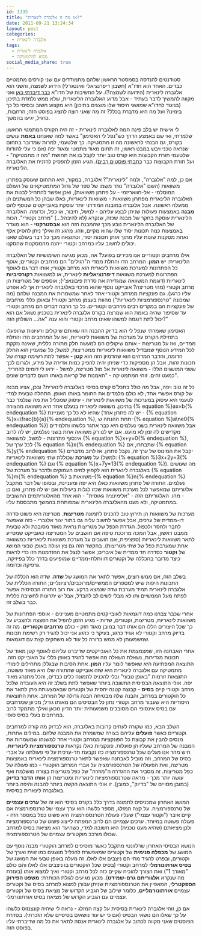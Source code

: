 ```yaml
---
id: 1335
title: "אז מה זו אלגברה לינארית?"
date: 2011-09-21 13:24:34
layout: post
categories: 
  - אלגברה לינארית
tags: 
  - אלגברה לינארית
  - מבוא למתמטיקה
social_media_share: true
---
```

סטודנטים להנדסה בסמסטר הראשון שלהם מתמודדים עם שני קורסים מתמטיים כבדים. האחד הוא חדו"א (חשבון דיפרנציאלי ואינטגרלי) הידוע לשמצה, והשני הוא אלגברה לינארית (הידועה לשמצה?). על החשיבות של חדו"א <a href="http://www.gadial.net/2010/09/05/calculus_intro/">כבר דיברתי כאן</a> ואני מקווה להמשיך לדבר בעתיד - אבל מדוע האלגברה הלינארית, שלא ממש נלמדת בתיכון (בניגוד לחדו"א שמושגי היסוד שלו מוצגים בתיכון) היא מקצוע חשוב ובסיסי כל כך בימינו? ועל מה היא מדברת בכלל? זה מה שאני רוצה להציג בפוסט הזה; הרחבות, כרגיל, יגיעו בהמשך.

לי אישית יש בלב פינה חמה לאלגברה לינארית - זה היה הקורס המתמטי הראשון שלמדתי, ואי שם באמצע הדרך כש"נפל לי האסימון" באשר למה שאנחנו <strong>באמת</strong> עושים בקורס, גם הבנתי לראשונה מה זו מתמטיקה. כך שלטעמי, למרות שמדובר בתחום שנראה טכני ויבש במבט ראשון, זה תחום מאוד מתמטי ומאוד יפה (אם כי עלי להודות שלטעמי תורת הקבוצות היא קורס טוב יותר לקבל בו את תחושת "מה זו מתמטיקה" - ועל תורת הקבוצות כבר <a href="http://www.gadial.net/2010/11/08/hilberts_hotel/">כתבתי פוסטים רבים</a>). הגיע הזמן להפסיק להזניח את האלגברה הלינארית.

אם כן, למה "אלגברה", ולמה "לינארית"? אלגברה, במקור, היא התחום שעוסק בפתרון משוואות (השם "אלגברה" נגזר משמו של ספר של גדול המתמטיקאים של העולם המוסלמי - אל-חוואריזמי - על פתרון משוואות), ואכן אפשר להתחיל לבנות את האלגברה הלינארית מפתרון משוואות - משוואות לינאריות, כאלו שבהן כל המשתנים הן ממעלה ראשונה. אבל אלגברה במובנה המודרני יותר עוסקת באובייקטים שנוסף להם <strong>מבנה</strong> באמצעות פעולות שניתן לבצע עליהם - למשל, חיבור, או כפל, וכדומה. האלגברה הלינארית עוסקת בחקר של מבנה שכזה, שנקרא (לא להיבהל...) "מרחב וקטורי". הכוח של האלגברה הלינארית נובע מכך שהמבנה הזה הוא <strong>אבסטרקטי</strong> - הוא מוגדר באמצעות כמה תכונות יסוד שלו שהוא מקיים, וזהו. מרגע זה ואילך ניתן להסיק אלף ואחת מסקנות שונות עליו מתוך אותן תכונות יסוד, וכתוצאה מכך כל דבר בעולם שאנו יכולים לחשוב עליו כמרחב וקטורי ייהנה מהמסקנות שהסקנו.

אילו מרחבים וקטוריים אנו מכירים בפועל? אה, מכאן מגיעה השימושיות של האלגברה הלינארית: יש <strong>המון</strong>. המרחב הדו והתלת ממדי ה"רגילים" הם מרחבים וקטוריים; אוסף כל הפתרונות למערכת משוואות לינארית הוא מרחב וקטורי; אותו דבר גם לאוסף הפתרונות למערכת משוואות <strong>דיפרנציאליות</strong> לינארית, או למשוואות <strong>רקורסיביות</strong> לינאריות (דוגמת המשוואה שמגדירה את סדרת פיבונאצ'י); אוספים של מטריצות הן מרחב וקטורי (מהי מטריצה? אובייקט נוסף שהוא מרכזי באלגברה לינארית אך לא אפרט עליו כרגע). גם פונקציות ממרחב וקטורי אחד לאחר שמשמרות את המבנה שלהם (מה שמכונה "טרנספורמציות לינאריות") מהוות בעצמן מרחב וקטורי! ובאופן כללי מרחבים של פונקציות הם במקרים רבים מרחבים וקטוריים. כל כך הרבה דברים הם מרחב וקטורי עד שסיפור שהיה באמת הוא שמרצה בקורס אלגברה לינארית בטכניון נשאל אם הוא יכול לתת דוגמה למשהו שאינו מרחב וקטורי והוא ענה "אה... השולחן הזה?"

האסימון שאמרתי שנפל לי הוא בדיוק ההבנה הזו שאותם שיקולים ורעיונות שהופעלו בתחילת הקורס על מערכות של משוואות לינאריות, ואז על המרחבים הדו והתלת ממדיים, ואז על מטריצות - אותם שיקולים הם למעשה חלק מתורה כללית, שאינה נזקקת לכל המידע הנוסף שמבדיל משוואות לינאריות ממטריצות, למשל; כל שמעניין הוא החלק הדומה, והדבר המדהים הוא שהדמיון הזה הוא <strong>קטן</strong> - אפשר לתת רשימה קצרה של תכונות זהות, אבל הן מספיקות כדי שניתן יהיה להפיק כמות אדירה של מידע, ולגרום לכך ששני המושגים הללו - משוואה לינארית אל מול מטריצה, למשל - יראו לי דומים להחריד, כמעט זהים. זוהי המתמטיקה - "האמנות של קריאה באותו השם לדברים שונים".

כל זה טוב ויפה, אבל מה כולל בתכל'ס קורס בסיסי באלגברה לינארית? ובכן, אציג מבנה של קורס אפשרי אחד; לא כולם מלמדים את החומר באותו האופן. התחלה טבעית למדי לטעמי היא עיסוק במערכות של משוואות לינאריות - עיסוק שמכליל את מה שנלמד כבר בתיכון. משוואה לינארית בנעלם אחד היא משוואה מהצורה {% equation %}ax=b{% endequation %} שהיא לא כל כך מעניינת (יש לה פתרון אחד - {% equation %}x=\frac{b}{a}{% endequation %}, תחת ההנחה ש-{% equation %}a\ne0{% endequation %}) אבל משוואה לינארית בשני נעלמים היא כבר אתגר כלשהו ותלמידים מקדישים לה זמן לא מועט. אם יש לנו רק משוואה אחת בשני נעלמים, יש לה לרוב אינסוף פתרונות - למשל, למשוואה {% equation %}x+y=0{% endequation %}, לכל ערך של {% equation %}x{% endequation %} שתבחרו, אם {% equation %}y{% endequation %} יקבל את המינוס של ערך זה, נקבל פתרון. אז לרוב מדברים על <strong>מערכת</strong> שכוללת שתי משוואות לינאריות (למשל: {% equation %}3x+2y=3{% endequation %} וגם {% equation %}x+7y=13{% endequation %}). מה שעושים באלגברה לינארית הוא לקפוץ למים העמוקים ולדבר על מערכת של {% equation %}m{% endequation %} משוואות ב-{% equation %}n{% endequation %} נעלמים. התורה של פתרון משוואות כאלו היא יפה ומעניינת, ובסופו של דבר מתקבל אלגוריתם שמאפשר לכל מערכת משוואות שכזו לגלות ביעילות אם יש לה פתרון, ואם כן - מהו. האלגוריתם הזה - "אלימינציה גאוסית" - הוא אחד מהאלגוריתמים החשובים במתמטיקה, ולא מעט מהאלגברה הלינארית שמפותחת בהמשך מתבססת עליו.

מערכות של משוואות הן תירוץ טוב להכניס לתמונה <strong>מטריצות</strong>. מטריצה היא פשוט סדרה דו-ממדית של ערכים, אבל אפשר לחשוב עליה גם בתור יצור אלגברי - כזה שאפשר לחבר ולחסר ולכפול. הגדרת הכפל של מטריצות נראית מאוד מסובכת ולא טבעית ממבט ראשון, אבל המכה מרוככת טיפה אם חושבים על המטריצה כאובייקט שמסייע לתאר משוואות לינאריות (ספציפית, אם חושבים על מערכת משוואות לינאריות כמשוואה אחת שמערבת כפל של שתי מטריצות). בהקשר הזה גם צץ ועולה באופן טבעי המושג של <strong>וקטור</strong> כסדרה חד ממדית של איברים; אפשר לנצל את ההזדמנות הזו כדי לראות כיצד מדובר בהכללה של וקטורים דו ותלת-ממדיים שמופיעים בדרך כלל בפיזיקה, גרפיקה וכדומה.

בשלב הזה, אם ממש רוצים, אפשר לתאר את המושג של <strong>שדה</strong>. שדה הוא הכללה של התכונות היפות שיש למספרים הממשיים/מרוכבים/רציונליים; התורה הכללית של אלגברה לינארית תמיד מערבת שדה שנמצא ברקע. את רוב התורה הבסיסית אפשר לפתח מעל הממשיים ותו לא מבלי לשים לב להבדל, אבל יש יתרונות לחשיבה כללית כבר בשלב זה.

אחרי שכבר צברנו כמה דוגמאות לאובייקטים מתמטיים מעניינים - אוספי הפתרונות של משוואות לינאריות, מטריצות, וקטורים, שדות - מגיע הזמן להפיל את הפצצה ולהצביע על כך שכל היצורים הללו הם אותו דבר במובן מאוד חזק - כולם <strong>מרחבים וקטוריים</strong>. מה זה בדיוק מרחב וקטורי לא אגיד כרגע, בעיקר כי כרגע אני יכול להגיד רק רשימת תכונות שמשמעותן לא ממש ברורה כל עוד לא משחקים קצת עם דוגמאות.

אחרי האבחנה הזו, שמצמצמת את כל האובייקטים שדיברנו עליהם לאוסף קטן מאוד של תכונות מגדירות, נשאלת השאלה מה אפשר להגיד באופן כללי על האובייקט הזה. התוצאה המפתיעה היא שאפשר לומר עליו <strong>המון</strong>. אחת הסיבות שבגללן מתחילים לימודי מתמטיקה עם אלגברה לינארית היא שזה אובייקט שהתורה שלו היא מאוד פשוטה, התוצאות זורמות "באופן טבעי" ובלי להכניס לתמונה כלים כבדים, והכל מתנהג מאוד יפה. אולי התוצאה הבסיסית החשובה ביותר שאפשר לתת בשלב זה היא העובדה שלכל מרחב וקטורי קיים <strong>בסיס</strong> - קבוצה קטנה יחסית של וקטורים שבאמצעותה ניתן לתאר את כל הוקטורים במרחב, והבנה שלה מבטיחה הבנה גדולה של המרחב. אחת התוצאות היסודיות היא שעבור מרחב וקטורי נתון כל הבסיסים הם מאותו גודל; מכיוון שמרחבים עם בסיס אינסופי הם מסובכים משמעותית יותר הדיון מכאן ואילך מתמקד לרוב במרחבים בעלי בסיס סופי.

השלב הבא, כמו שקורה לעתים קרובות באלגברה, הוא לבדוק מה קורה למרחבים וקטוריים כאשר <strong>פועלים</strong> עליהם בצורה שמשמרת את המבנה שלהם. במילים אחרות, מנסים להבין את קבוצת כל הפונקציות ממרחב וקטורי אחד למשנהו שמשמרות את המבנה של המרחב שעליו הן פועלות. פונקציות כאלו נקראות <strong>טרנספורמציות לינאריות</strong>. חיש מהר אנו מגלים שכל טרנספורמציה כזו נקבעת חד-ערכית על פי פעולתה על אברי בסיס של המרחב, וזה מוביל לאבחנה שאפשר לתאר טרנספורמציה לינארית באמצעות מטריצה, ואת הפעולה של הטרנספורמציה על אברי המרחב הוקטורי - כמו פעולה של כפל מטריצות. זה מסביר את ההגדרה ה"מוזרה" של כפל מטריצות בצורה מושלמת ואף עושה יותר מכך - מראה שטרנספורמציות לינאריות ומטריצות הן <strong>אותו הדבר בדיוק</strong> (במובן מסויים של "בדיוק", כמובן). זו אולי התוצאה הקשה ביותר להבנה והיפה ביותר באלגברה לינארית בסיסית.

המושג האחרון שמכניסים לתמונה בדרך כלל בקורס בסיסי הוא זה של <strong>ערכים עצמיים</strong> של טרנספורמציה. על קצה המזלג, מספר כלשהו הוא ערך עצמי של טרנספורמציה אם קיים איבר ("וקטור עצמי") שעליו פעולת הטרנספורמציה היא פשוט כפל במספר הזה - פעולה פשוטה במיוחד. ערכים עצמיים הם לרוב המפתח לייצוג פשוט של טרנספורמציות ולכן מציאתם (שהיא מעט טכנית) היא חשובה למדי, כשהיעד הוא מציאת בסיס למרחב שכולו מורכב מוקטורים עצמיים של הטרנספורמציה.

הנושא הבסיסי האחרון שרלוונטי מתקבל כאשר מוסיפים למרחב הוקטורי מבנה נוסף עם המושג של <strong>מכפלה פנימית</strong> של וקטורים שמאפשרת להכליל מושגים כמו זווית ואורך של וקטורים, ובפרט להגיד מתי הם ניצבים אלו לאלו. זה מעלה באופן טבעי את המושג של <strong>בסיס אורתונורמלי</strong> למרחב וקטורי (בסיס שכל הוקטורים בו ניצבים אלו לאלו והם כולם "מאורך 1") ואת הצורך להוכיח שקיים כזה לכל מרחב וקטורי ואיך למצוא אותו (בעזרת מה שנקרא <strong>אלגוריתם גרם-שמידט</strong>). מכאן מגיעים לגולת הכותרת: <strong>משפט הפירוק הספקטרלי</strong>, המאפיין את הטרנספורמציות שניתן עבורן למצוא למרחב בסיס של וקטורים עצמיים <strong>אורתונורמליים</strong>, כלומר שילוב של הגביע הקדוש של מציאת בסיס של וקטורים עצמיים עם הגביע הקדוש של מציאת בסיס אורתונורמלי.

אם כן, זוהי אלגברה לינארית בסיסית על קצה המזלג - נראה לי שיהיה קונצנזוס כלשהו על כך שאלו הם נושאי הבסיס (אם כי יש עוד נושאים בסיסיים שלא הזכרתי). בסדרת הפוסטים שאני מקווה לכתוב על אלגברה לינארית אנסה לתאר את כל מה שדיברתי עליו בפוסט הזה.
